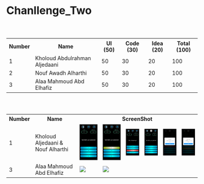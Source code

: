 # Chanllenge_Two


<table>

<header>
  <tr>
    <th>Number</th>
    <th>Name</th>
    <th>UI (50)</th>
    <th>Code (30)</th>
    <th>Idea (20)</th>
    <th>Total (100)</th>
 
    
  </tr>  
</header>
<body>

  <tr>
    <td>1</td> 
    <td>Kholoud Abdulrahman Aljedaani</td> 
    <td>50</td> 
    <td>30</td> 
    <td>20</td> 
    <td>100</td> 
 
    
  </tr>  
  
  <tr>
    <td>2</td> 
    <td>Nouf Awadh Alharthi</td> 
    <td>50</td> 
    <td>30</td> 
    <td>20</td> 
    <td>100</td> 
  
    
  </tr> 
  
  
  <tr>
    <td>3</td> 
    <td>Alaa  Mahmoud Abd Elhafiz</td> 
    <td>50</td> 
    <td>30</td> 
    <td>20</td> 
    <td>100</td> 

   
  </tr> 
  

  
  
</body>


</table>



<table>

<header>
  <tr>
    <th>Number</th>
    <th>Name</th>
    <th colspan="6">ScreenShot</th>
    
  </tr>  
</header>
<body>

  <tr>
    <td>1</td> 
    <td>Kholoud  Aljedaani  &  Nouf Alharthi</td> 
    <td><img src="https://github.com/mohamedElsayed-Qtoof/Chanllenge_Two/blob/master/the_millionaire_one/assets/screenShots/Screenshot_1.png"  width="150"></td> 
    <td><img src="https://github.com/mohamedElsayed-Qtoof/Chanllenge_Two/blob/master/the_millionaire_one/assets/screenShots/Screensho_2.png" width="150"></td>
    <td><img src="https://github.com/mohamedElsayed-Qtoof/Chanllenge_Two/blob/master/the_millionaire_one/assets/screenShots/Screenshot_3.png" width="150"></td>
    <td><img src="https://github.com/mohamedElsayed-Qtoof/Chanllenge_Two/blob/master/the_millionaire_one/assets/screenShots/Screenshot_4.png" width="150"></td>
    <td><img src="https://github.com/mohamedElsayed-Qtoof/Chanllenge_Two/blob/master/the_millionaire_one/assets/screenShots/Screenshot_5.png" width="150"></td>
    <td><img src="https://github.com/mohamedElsayed-Qtoof/Chanllenge_Two/blob/master/the_millionaire_one/assets/screenShots/Screenshot_6.png" width="150"></td> 
  </tr>  
  
  
  
  
  <tr>
    <td>3</td> 
    <td>Alaa  Mahmoud Abd Elhafiz</td> 
    <td><img src="https://github.com/mohamedElsayed-Qtoof/Chanllenge_One/blob/master/challenge_Alaa/assets/screenshot/Screenshot_1.png" width="150"></td> 
    <td><img src="https://github.com/mohamedElsayed-Qtoof/Chanllenge_One/blob/master/challenge_Alaa/assets/screenshot/Screenshot_2.png" width="150"></td> 
   
  </tr> 
  
   
</body>


</table>
